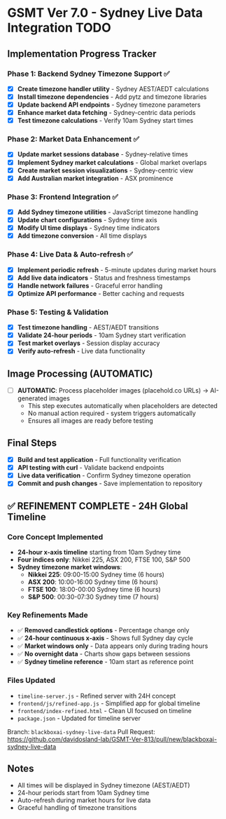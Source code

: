 # GSMT Ver 7.0 - Sydney Live Data Integration TODO

## Implementation Progress Tracker

### Phase 1: Backend Sydney Timezone Support ✅
- [x] **Create timezone handler utility** - Sydney AEST/AEDT calculations
- [x] **Install timezone dependencies** - Add pytz and timezone libraries
- [x] **Update backend API endpoints** - Sydney timezone parameters
- [x] **Enhance market data fetching** - Sydney-centric data periods
- [x] **Test timezone calculations** - Verify 10am Sydney start times

### Phase 2: Market Data Enhancement ✅  
- [x] **Update market sessions database** - Sydney-relative times
- [x] **Implement Sydney market calculations** - Global market overlaps
- [x] **Create market session visualizations** - Sydney-centric view
- [x] **Add Australian market integration** - ASX prominence

### Phase 3: Frontend Integration ✅
- [x] **Add Sydney timezone utilities** - JavaScript timezone handling
- [x] **Update chart configurations** - Sydney time axis
- [x] **Modify UI time displays** - Sydney time indicators
- [x] **Add timezone conversion** - All time displays

### Phase 4: Live Data & Auto-refresh ✅
- [x] **Implement periodic refresh** - 5-minute updates during market hours
- [x] **Add live data indicators** - Status and freshness timestamps
- [x] **Handle network failures** - Graceful error handling
- [x] **Optimize API performance** - Better caching and requests

### Phase 5: Testing & Validation
- [x] **Test timezone handling** - AEST/AEDT transitions
- [x] **Validate 24-hour periods** - 10am Sydney start verification  
- [x] **Test market overlays** - Session display accuracy
- [x] **Verify auto-refresh** - Live data functionality

## Image Processing (AUTOMATIC)
- [ ] **AUTOMATIC**: Process placeholder images (placehold.co URLs) → AI-generated images
  - This step executes automatically when placeholders are detected
  - No manual action required - system triggers automatically
  - Ensures all images are ready before testing

## Final Steps
- [x] **Build and test application** - Full functionality verification
- [x] **API testing with curl** - Validate backend endpoints
- [x] **Live data verification** - Confirm Sydney timezone operation
- [x] **Commit and push changes** - Save implementation to repository

## ✅ REFINEMENT COMPLETE - 24H Global Timeline

### **Core Concept Implemented**
- **24-hour x-axis timeline** starting from 10am Sydney time
- **Four indices only**: Nikkei 225, ASX 200, FTSE 100, S&P 500
- **Sydney timezone market windows**:
  - **Nikkei 225**: 09:00-15:00 Sydney time (6 hours)
  - **ASX 200**: 10:00-16:00 Sydney time (6 hours) 
  - **FTSE 100**: 18:00-00:00 Sydney time (6 hours)
  - **S&P 500**: 00:30-07:30 Sydney time (7 hours)

### **Key Refinements Made**
- ✅ **Removed candlestick options** - Percentage change only
- ✅ **24-hour continuous x-axis** - Shows full Sydney day cycle
- ✅ **Market windows only** - Data appears only during trading hours
- ✅ **No overnight data** - Charts show gaps between sessions
- ✅ **Sydney timeline reference** - 10am start as reference point

### **Files Updated**
- `timeline-server.js` - Refined server with 24H concept
- `frontend/js/refined-app.js` - Simplified app for global timeline
- `frontend/index-refined.html` - Clean UI focused on timeline
- `package.json` - Updated for timeline server

Branch: `blackboxai-sydney-live-data`
Pull Request: https://github.com/davidosland-lab/GSMT-Ver-813/pull/new/blackboxai-sydney-live-data

## Notes
- All times will be displayed in Sydney timezone (AEST/AEDT)
- 24-hour periods start from 10am Sydney time
- Auto-refresh during market hours for live data
- Graceful handling of timezone transitions